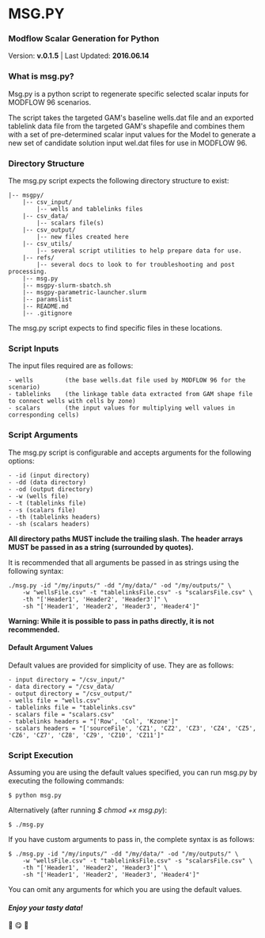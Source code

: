 # MSG.PY 
### Modflow Scalar Generation for Python

Version: **v.0.1.5** | 
Last Updated: **2016.06.14**

### What is msg.py?
Msg.py is a python script to regenerate specific selected scalar inputs for MODFLOW 96 scenarios.

The script takes the targeted GAM's baseline wells.dat file and an exported tablelink data file from the targeted GAM's shapefile and combines them with a set of pre-determined scalar input values for the Model to generate a new set of candidate solution input wel.dat files for use in MODFLOW 96.

### Directory Structure
The msg.py script expects the following directory structure to exist:

    |-- msgpy/
        |-- csv_input/
            |-- wells and tablelinks files
        |-- csv_data/
            |-- scalars file(s)
        |-- csv_output/
            |-- new files created here
        |-- csv_utils/
            |-- several script utilities to help prepare data for use.
        |-- refs/
            |-- several docs to look to for troubleshooting and post processing.
        |-- msg.py  
        |-- msgpy-slurm-sbatch.sh
        |-- msgpy-parametric-launcher.slurm
        |-- paramslist
        |-- README.md
        |-- .gitignore

The msg.py script expects to find specific files in these locations.

### Script Inputs
The input files required are as follows:

    - wells         (the base wells.dat file used by MODFLOW 96 for the scenario)
    - tablelinks    (the linkage table data extracted from GAM shape file to connect wells with cells by zone)
    - scalars       (the input values for multiplying well values in corresponding cells)

### Script Arguments
The msg.py script is configurable and accepts arguments for the following options:

    - -id (input directory)
    - -dd (data directory)
    - -od (output directory)
    - -w (wells file)
    - -t (tablelinks file)
    - -s (scalars file)
    - -th (tablelinks headers)
    - -sh (scalars headers)

**All directory paths MUST include the trailing slash.**
**The header arrays MUST be passed in as a string (surrounded by quotes).**

It is recommended that all arguments be passed in as strings using the following syntax:

    ./msg.py -id "/my/inputs/" -dd "/my/data/" -od "/my/outputs/" \
        -w "wellsFile.csv" -t "tablelinksFile.csv" -s "scalarsFile.csv" \
        -th "['Header1', 'Header2', 'Header3']" \
        -sh "['Header1', 'Header2', 'Header3', 'Header4']"

__Warning: While it is possible to pass in paths directly, it is not recommended.__

#### Default Argument Values
Default values are provided for simplicity of use.
They are as follows:

    - input directory = "/csv_input/"
    - data directory = "/csv_data/
    - output directory = "/csv_output/"
    - wells file = "wells.csv"
    - tablelinks file = "tablelinks.csv"
    - scalars file = "scalars.csv"
    - tablelinks headers = "['Row', 'Col', 'Kzone']"
    - scalars headers = "['sourceFile', 'CZ1', 'CZ2', 'CZ3', 'CZ4', 'CZ5', 'CZ6', 'CZ7', 'CZ8', 'CZ9', 'CZ10', 'CZ11']"

### Script Execution
Assuming you are using the default values specified, you can run msg.py by executing the following commands:

    $ python msg.py

Alternatively (after running _$ chmod +x msg.py_):

    $ ./msg.py

If you have custom arguments to pass in, the complete syntax is as follows:

    $ ./msg.py -id "/my/inputs/" -dd "/my/data/" -od "/my/outputs/" \
        -w "wellsFile.csv" -t "tablelinksFile.csv" -s "scalarsFile.csv" \
        -th "['Header1', 'Header2', 'Header3']" \
        -sh "['Header1', 'Header2', 'Header3', 'Header4']"

You can omit any arguments for which you are using the default values.

#### **_Enjoy your tasty data!_**
:stew: :yum: :purple_heart:








